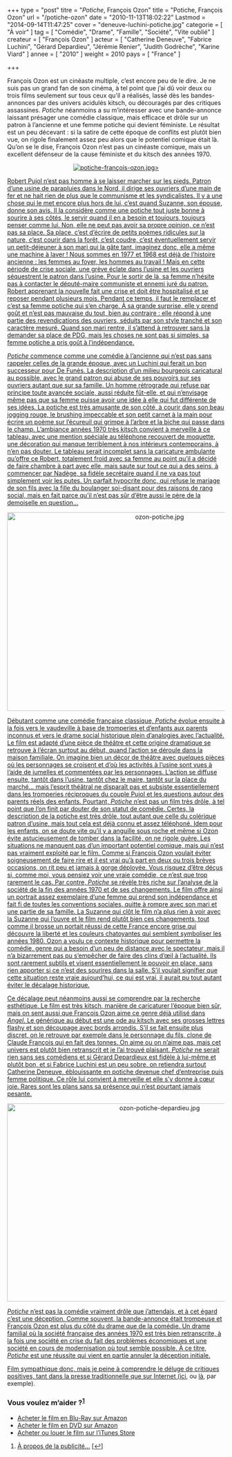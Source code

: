 +++
type = "post"
titre = "<em>Potiche</em>, François Ozon"
title = "Potiche, François Ozon"
url = "/potiche-ozon"
date = "2010-11-13T18:02:22"
Lastmod = "2014-09-14T11:47:25"
cover = "deneuve-luchini-potiche.jpg"
categorie = [ "À voir" ]
tag = [ "Comédie", "Drame", "Famille", "Société", "Vite oublié" ]
createur = [ "François Ozon" ]
acteur = [ "Catherine Deneuve", "Fabrice Luchini", "Gérard Depardieu", "Jérémie Renier", "Judith Godrèche", "Karine Viard" ]
annee = [ "2010" ]
weight = 2010
pays = [ "France" ]

+++

<p>François Ozon est un cinéaste multiple, c&rsquo;est encore peu de le dire. Je ne suis pas un grand fan de son cinéma, à tel point que j&rsquo;ai dû voir deux ou trois films seulement sur tous ceux qu&rsquo;il a réalisés, lassé dès les bandes-annonces par des univers acidulés kitsch, ou découragés par des critiques assassines. <em>Potiche</em> néanmoins a su m&rsquo;intéresser avec une bande-annonce laissant présager une comédie classique, mais efficace et drôle sur un patron à l&rsquo;ancienne et une femme potiche qui devient féministe. Le résultat est un peu décevant : si la satire de cette époque de conflits est plutôt bien vue, on rigole finalement assez peu alors que le potentiel comique était là. Qu&rsquo;on se le dise, François Ozon n&rsquo;est pas un cinéaste comique, mais un excellent défenseur de la cause féministe et du kitsch des années 1970.</p>
<div style="text-align: center;"><a href="http://www.allocine.fr/film/fichefilm_gen_cfilm=172873.html"><img class="aligncenter" style="border: 0px initial initial;" src="potiche-francois-ozon.jpg" border="0" alt="potiche-françois-ozon.jpg" /</a>></div>
<p>Robert Pujol n&rsquo;est pas homme à se laisser marcher sur les pieds. Patron d&rsquo;une usine de parapluies dans le Nord, il dirige ses ouvriers d&rsquo;une main de fer et ne hait rien de plus que le communisme et les syndicalistes. Il y a une chose qui le met encore plus hors de lui, c&rsquo;est quand Suzanne, son épouse, donne son avis. Il la considère comme une potiche tout juste bonne à sourire à ses côtés, le servir quand il en a besoin et toujours, toujours penser comme lui. Non, elle ne peut pas avoir sa propre opinion, ce n&rsquo;est pas sa place. Sa place, c&rsquo;est d&rsquo;écrire de petits poèmes ridicules sur la nature, c&rsquo;est courir dans la forêt, c&rsquo;est coudre, c&rsquo;est éventuellement servir un petit-déjeuner à son mari qui la gâte tant, imaginez donc, elle a même une machine à laver ! Nous sommes en 1977 et 1968 est déjà de l&rsquo;histoire ancienne : les femmes au foyer, les hommes au travail ! Mais en cette période de crise sociale, une grève éclate dans l&rsquo;usine et les ouvriers séquestrent le patron dans l&rsquo;usine. Pour le sortir de là, sa femme n&rsquo;hésite pas à contacter le député-maire communiste et ennemi juré du patron. Robert apprenant la nouvelle fait une crise et doit être hospitalisé et se reposer pendant plusieurs mois. Pendant ce temps, il faut le remplacer et c&rsquo;est sa femme potiche qui s&rsquo;en charge. À sa grande surprise, elle y prend goût et n&rsquo;est pas mauvaise du tout, bien au contraire : elle répond à une partie des revendications des ouvriers, séduits par son style tranché et son caractère mesuré. Quand son mari rentre, il s&rsquo;attend à retrouver sans la demander sa place de PDG, mais les choses ne sont pas si simples, sa femme potiche a pris goût à l&rsquo;indépendance.</p>
<p><em>Potiche</em> commence comme une comédie à l&rsquo;ancienne qui n&rsquo;est pas sans rappeler celles de la grande époque, avec un Luchini qui ferait un bon successeur pour De Funès. La description d&rsquo;un milieu bourgeois caricatural au possible, avec le grand patron qui abuse de ses pouvoirs sur ses ouvriers autant que sur sa famille. Un homme rétrograde qui refuse par principe toute avancée sociale, aussi réduite fût-elle, et qui n&rsquo;envisage même pas que sa femme puisse avoir une idée à elle qui fut différente de ses idées. La potiche est très amusante de son côté, à courir dans son beau jogging rouge, le brushing impeccable et son petit carnet à la main pour écrire un poème sur l&rsquo;écureuil qui grimpe à l&rsquo;arbre et la biche qui passe dans le champ. L&rsquo;ambiance années 1970 très kitsch convient à merveille à ce tableau, avec une mention spéciale au téléphone recouvert de moquette, une décoration qui manque terriblement à nos intérieurs contemporains, à n&rsquo;en pas douter. Le tableau serait incomplet sans la caricature ambulante qu&rsquo;offre ce Robert, totalement froid avec sa femme au point qu&rsquo;il a décidé de faire chambre à part avec elle, mais saute sur tout ce qui a des seins, à commencer par Nadège, sa fidèle secrétaire quand il ne va pas tout simplement voir les putes. Un parfait hypocrite donc, qui refuse le mariage de son fils avec la fille du boulanger soi-disant pour des raisons de rang social, mais en fait parce qu&rsquo;il n&rsquo;est pas sûr d&rsquo;être aussi le père de la demoiselle en question…</p>
<div style="text-align: center;"><img class="aligncenter" src="ozon-potiche.jpg" border="0" alt="ozon-potiche.jpg" width="690" height="460" /></div>
<p>Débutant comme une comédie française classique, <em>Potiche</em> évolue ensuite à la fois vers le vaudeville à base de tromperies et d&rsquo;enfants aux parents inconnus et vers le drame social historique plein d&rsquo;analogies avec l&rsquo;actualité. Le film est adapté d&rsquo;une pièce de théâtre et cette origine dramatique se retrouve à l&rsquo;écran surtout au début, quand l&rsquo;action se déroule dans la maison familiale. On imagine bien un décor de théâtre avec quelques pièces où les personnages se croisent et d&rsquo;où les activités à l&rsquo;usine sont vues à l&rsquo;aide de jumelles et commentées par les personnages. L&rsquo;action se diffuse ensuite, tantôt dans l&rsquo;usine, tantôt chez le maire, tantôt sur la place du marché… mais l&rsquo;esprit théâtral ne disparaît pas et subsiste essentiellement dans les tromperies réciproques du couple Pujol et les questions autour des parents réels des enfants. Pourtant, <em>Potiche</em> n&rsquo;est pas un film très drôle, à tel point que l&rsquo;on finit par douter de son statut de comédie. Certes, la description de la potiche est très drôle, tout autant que celle du colérique patron d&rsquo;usine, mais tout cela est déjà connu et assez téléphoné. Idem pour les enfants, on se doute vite qu&rsquo;il y a anguille sous roche et même si Ozon évite astucieusement de tomber dans la facilité, on ne rigole guère. Les situations ne manquent pas d&rsquo;un important potentiel comique, mais qui n&rsquo;est pas vraiment exploité par le film. Comme si François Ozon voulait éviter soigneusement de faire rire et il est vrai qu&rsquo;à part en deux ou trois brèves occasions, on rit peu et jamais à gorge déployée. Vous risquez d&rsquo;être déçus si, comme moi, vous pensiez voir une vraie comédie, ce n&rsquo;est que trop rarement le cas. Par contre, <em>Potiche</em> se révèle très riche sur l&rsquo;analyse de la société de la fin des années 1970 et de ses changements. Le film offre ainsi un portrait assez exemplaire d&rsquo;une femme qui prend son indépendance et fait fi de toutes les conventions sociales, quitte à rompre avec son mari et une partie de sa famille. La Suzanne qui clôt le film n&rsquo;a plus rien à voir avec la Suzanne qui l&rsquo;ouvre et le film rend plutôt bien ces changements, tout comme il brosse un portait réussi de cette France encore grise qui découvre la liberté et les couleurs chatoyantes qui semblent symboliser les années 1980. Ozon a voulu ce contexte historique pour permettre la comédie, genre qui a besoin d&rsquo;un peu de distance avec le spectateur, mais il n&rsquo;a bizarrement pas pu s&rsquo;empêcher de faire des clins d&rsquo;œil à l&rsquo;actualité. Ils sont rarement subtils et visent essentiellement le pouvoir en place, sans rien apporter si ce n&rsquo;est des sourires dans la salle. S&rsquo;il voulait signifier que cette situation reste vraie aujourd&rsquo;hui, ce qui est vrai, il aurait pu tout autant éviter le décalage historique.</p>
<p>Ce décalage peut néanmoins aussi se comprendre par la recherche esthétique. Le film est très kitsch, manière de caricaturer l&rsquo;époque bien sûr, mais on sent aussi que François Ozon aime ce genre déjà utilisé dans <em>Angel</em>. Le générique au début est une ode au kitsch avec ses grosses lettres flashy et son découpage avec bords arrondis. S&rsquo;il se fait ensuite plus discret, on le retrouve par exemple dans le personnage du fils, clone de Claude François qui en fait des tonnes. On aime ou on n&rsquo;aime pas, mais cet univers est plutôt bien retranscrit et je l&rsquo;ai trouvé plaisant. <em>Potiche</em> ne serait rien sans ses comédiens et si Gérard Depardieux est fidèle à lui-même et plutôt bon, et si Fabrice Luchini est un peu sobre, on retiendra surtout Catherine Deneuve, éblouissante en potiche devenue chef d&rsquo;entreprise puis femme politique. Ce rôle lui convient à merveille et elle s&rsquo;y donne à cœur joie. Rares sont les plans sans sa présence qui n&rsquo;est pourtant jamais pesante.</p>
<div style="text-align: center;"><img class="aligncenter" src="ozon-potiche-depardieu.jpg" border="0" alt="ozon-potiche-depardieu.jpg" width="690" height="459" /></div>
<p><em>Potiche</em> n&rsquo;est pas la comédie vraiment drôle que j&rsquo;attendais, et à cet égard c&rsquo;est une déception. Comme souvent, la bande-annonce était trompeuse et François Ozon est plus du côté du drame que de la comédie. Un drame familial où la société française des années 1970 est très bien retranscrite, à la fois une société en crise du fait des problèmes économiques et une société en cours de modernisation où tout semble possible. À ce titre, <em>Potiche</em> est une réussite qui vient en partie annuler la déception initiale.</p>
<p>Film sympathique donc, mais je peine à comprendre le déluge de critiques positives, tant dans la presse traditionnelle que sur Internet (<a href="http://www.filmosphere.com/2010/10/critique-potiche-2010/">ici</a>, ou <a href="http://www.anglesdevue.com/2010/11/10/potiche-de-franois-ozon/">là</a>, par exemple).</p>
<div class="amazon">
<h3>Vous voulez m&rsquo;aider ?<sup><a href="#footnote_0_4209" id="identifier_0_4209" class="footnote-link footnote-identifier-link" title="&Agrave; propos de la publicit&eacute;&hellip;">1</a></sup></h3>
<ul>
<li><a href="http://www.amazon.fr/gp/product/B004FQC0B2/ref=as_li_ss_tl?ie=UTF8&tag=leblogdenic07-21&linkCode=as2&camp=1642&creative=19458&creativeASIN=B004FQC0B2">Acheter le film en Blu-Ray sur Amazon</a></li>
<li><a href="http://www.amazon.fr/gp/product/B004FQC09O/ref=as_li_ss_tl?ie=UTF8&tag=leblogdenic07-21&linkCode=as2&camp=1642&creative=19458&creativeASIN=B004FQC09O">Acheter le film en DVD sur Amazon</a></li>
<li><a href="https://itunes.apple.com/fr/movie/potiche/id409189902">Acheter ou louer le film sur l&rsquo;iTunes Store</a></li>
</ul>
</div>
<ol class="footnotes"><li id="footnote_0_4209" class="footnote"><a href="/soutien/">À propos de la publicité…</a> [<a href="#identifier_0_4209" class="footnote-link footnote-back-link">&#8617;</a>]</li></ol>

